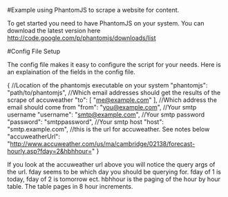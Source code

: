 #Example using PhantomJS to scrape a website for content.

To get started you need to have PhantomJS on your system. You can download the latest version here http://code.google.com/p/phantomjs/downloads/list

#Config File Setup

The config file makes it easy to configure the script for your needs. Here is an explaination of the fields in the config file.

{
  //Location of the phantomjs executable on your system
  "phantomjs": "path/to/phantomjs", 
  //Which email addresses should get the results of the scrape of accuweather
  "to": [
    "me@example.com"
  ],
  //Which address the email should come from
  "from": "you@example.com",
  //Your smtp username
  "username": "smtp@example.com",
  //Your smtp password
  "password": "smtppassword",
  //Your smtp host
  "host": "smtp.example.com",
  //this is the url for accuweather. See notes below
  "accuweatherUrl": "http://www.accuweather.com/us/ma/cambridge/02138/forecast-hourly.asp?fday=2&hbhhour="
}

If you look at the accuweather url above you will notice the query args of the url. fday seems to be which day you should be querying for. fday of 1 is today, fday of 2 is tomorrow ect. hbhhour is the paging of the hour by hour table. The table pages in 8 hour increments. 


